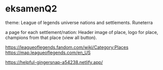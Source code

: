 # eksamenQ2

theme: League of legends universe nations and settlements.
Runeterra

a page for each settlement/nation: Header image of place, logo for place, champions from that place (view all button).

https://leagueoflegends.fandom.com/wiki/Category:Places
https://map.leagueoflegends.com/en_US


https://helpful-gingersnap-a54238.netlify.app/
